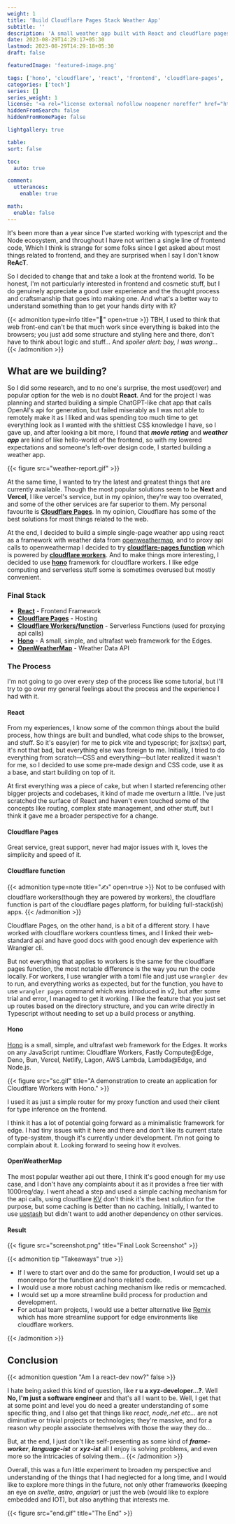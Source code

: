 ```yaml
---
weight: 1
title: 'Build Cloudflare Pages Stack Weather App'
subtitle: ''
description: 'A small weather app built with React and cloudflare pages and hono framework with cloudflare workers.'
date: 2023-08-29T14:29:17+05:30
lastmod: 2023-08-29T14:29:18+05:30
draft: false

featuredImage: 'featured-image.png'

tags: ['hono', 'cloudflare', 'react', 'frontend', 'cloudflare-pages', 'cloudflare-workers']
categories: ['tech']
series: []
series_weight: 1
license: '<a rel="license external nofollow noopener noreffer" href="https://creativecommons.org/licenses/by-nc/4.0/" target="_blank">CC BY-NC 4.0</a>'
hiddenFromSearch: false
hiddenFromHomePage: false

lightgallery: true

table:
sort: false

toc:
  auto: true

comment:
  utterances:
    enable: true

math:
  enable: false
---
```


It's been more than a year since I've started working with typescript and the Node ecosystem, and throughout I have not written a single line of frontend code, Which I think is strange for some folks since I get asked about most things related to frontend, and they are surprised when I say I don't know **ReAcT**.

So I decided to change that and take a look at the frontend world. To be honest, I'm not particularly interested in frontend and cosmetic stuff, but I do genuinely appreciate a good user experience and the thought process and craftsmanship that goes into making one. And what's a better way to understand something than to get your hands dirty with it?

{{< admonition type=info title="💭" open=true >}}
TBH, I used to think that web front-end can't be that much work since everything is baked into the browsers; you just add some structure and styling here and there, don't have to think about logic and stuff... And _spoiler alert: boy, I was wrong..._
{{< /admonition >}}

## What are we building?

So I did some research, and to no one's surprise, the most used(over) and popular option for the web is no doubt **React**. And for the project I was planning and started building a simple ChatGPT-like chat app that calls OpenAI's api for generation, but failed miserably as I was not able to remotely make it as I liked and was spending too much time to get everything look as I wanted with the shittiest CSS knowledge I have, so I gave up, and after looking a bit more, I found that **_movie rating_** and **_weather app_** are kind of like hello-world of the frontend, so with my lowered expectations and someone's left-over design code, I started building a weather app.

{{< figure src="weather-report.gif" >}}

At the same time, I wanted to try the latest and greatest things that are currently available. Though the most popular solutions seem to be **Next** and **Vercel**, I like vercel's service, but in my opinion, they're way too overrated, and some of the other services are far superior to them. My personal favourite is [**Cloudflare Pages**](https://pages.dev). In my opinion, Cloudflare has some of the best solutions for most things related to the web.

At the end, I decided to build a simple single-page weather app using react as a framework with weather data from [openweathermap](https://openweathermap.org/), and to proxy api calls to openweathermap I decided to try [**cloudflare-pages function**](https://developers.cloudflare.com/pages/platform/functions/) which is powered by [**cloudflare workers**](https://workers.cloudflare.com/). And to make things more interesting, I decided to use [**hono**](https://hono.dev) framework for cloudflare workers. I like edge computing and serverless stuff some is sometimes overused but mostly convenient.

### Final Stack

- [**React**](https://reactjs.org/) - Frontend Framework
- [**Cloudflare Pages**](https://pages.dev) - Hosting
- [**Cloudflare Workers/function**](https://developers.cloudflare.com/pages/platform/functions/) - Serverless Functions (used for proxying api calls)
- [**Hono**](https://hono.dev) - A small, simple, and ultrafast web framework for the Edges.
- [**OpenWeatherMap**](https://openweathermap.org/) - Weather Data API

### The Process

I'm not going to go over every step of the process like some tutorial, but I'll try to go over my general feelings about the process and the experience I had with it.

#### React

From my experiences, I know some of the common things about the build process, how things are built and bundled, what code ships to the browser, and stuff. So it's easy(er) for me to pick vite and typescript; for jsx(tsx) part, it's not that bad, but everything else was foreign to me. Initially, I tried to do everything from scratch—CSS and everything—but later realized it wasn't for me, so I decided to use some pre-made design and CSS code, use it as a base, and start building on top of it.

At first everything was a piece of cake, but when I started referencing other bigger projects and codebases, it kind of made me overturn a little. I've just scratched the surface of React and haven't even touched some of the concepts like routing, complex state management, and other stuff, but I think it gave me a broader perspective for a change.

#### Cloudflare Pages

Great service, great support, never had major issues with it, loves the simplicity and speed of it.

#### Cloudflare function

{{< admonition type=note title="✍️" open=true >}}
Not to be confused with cloudflare workers(though they are powered by workers), the cloudflare function is part of the cloudflare pages platform, for building full-stack(ish) apps.
{{< /admonition >}}

Cloudflare Pages, on the other hand, is a bit of a different story. I have worked with cloudflare workers countless times, and I linked their web-standard api and have good docs with good enough dev experience with Wrangler cli.

But not everything that applies to workers is the same for the cloudflare pages function, the most notable difference is the way you run the code locally. For workers, I use wrangler with a toml file and just use `wrangler dev` to run, and everything works as expected, but for the function, you have to use `wrangler pages` command which was introduced in v2, but after some trial and error, I managed to get it working. I like the feature that you just set up routes based on the directory structure, and you can write directly in Typescript without needing to set up a build process or anything.

#### Hono

[Hono](https://hono.dev) is a small, simple, and ultrafast web framework for the Edges. It works on any JavaScript runtime: Cloudflare Workers, Fastly Compute@Edge, Deno, Bun, Vercel, Netlify, Lagon, AWS Lambda, Lambda@Edge, and Node.js.

{{< figure src="sc.gif" title="A demonstration to create an application for Cloudflare Workers with Hono." >}}

I used it as just a simple router for my proxy function and used their client for type inference on the frontend.

I think it has a lot of potential going forward as a minimalistic framework for edge. I had tiny issues with it here and there and don't like its current state of type-system, though it's currently under development. I'm not going to complain about it. Looking forward to seeing how it evolves.

#### OpenWeatherMap

The most popular weather api out there, I think it's good enough for my use case, and I don't have any complaints about it as it provides a free tier with 1000req/day. I went ahead a step and used a simple caching mechanism for the api calls, using cloudflare [KV](https://developers.cloudflare.com/workers/runtime-apis/kv/) don't think it's the best solution for the purpose, but some caching is better than no caching. Initially, I wanted to use [upstash](https://upstash.com/) but didn't want to add another dependency on other services.

#### Result

{{< figure src="screenshot.png" title="Final Look Screenshot" >}}

{{< admonition tip "Takeaways" true >}}

- If I were to start over and do the same for production, I would set up a monorepo for the function and hono related code.
- I would use a more robust caching mechanism like redis or memcached.
- I would set up a more streamline build process for production and development.
- For actual team projects, I would use a better alternative like [Remix](https://remix.run) which has more streamline support for edge environments like cloudflare workers.

{{< /admonition >}}

## Conclusion

{{< admonition question "Am I a react-dev now?" false >}}

I hate being asked this kind of question, like **r u a xyz-developer...?**. Well **No, I'm just a software engineer** and that's all I want to be. Well, I get that at some point and level you do need a greater understanding of some specific thing, and I also get that things like _react, node,.net etc..._ are not diminutive or trivial projects or technologies; they're massive, and for a reason why people associate themselves with those the way they do...

But, at the end, I just don't like self-presenting as some kind of **_frame-worker_**, **_language-ist_** or **_xyz-ist_** all I enjoy is solving problems, and even more so the intricacies of solving them...
{{< /admonition >}}

Overall, this was a fun little experiment to broaden my perspective and understanding of the things that I had neglected for a long time, and I would like to explore more things in the future, not only other frameworks (keeping an eye on _svelte_, _astro_, _angular_) or just the web (would like to explore embedded and IOT), but also anything that interests me.

{{< figure src="end.gif" title="The End" >}}
